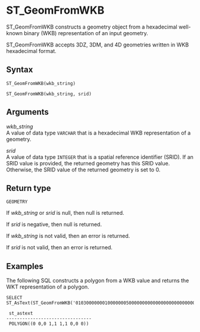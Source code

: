 # ST\_GeomFromWKB<a name="ST_GeomFromWKB-function"></a>

ST\_GeomFromWKB constructs a geometry object from a hexadecimal well\-known binary \(WKB\) representation of an input geometry\. 

ST\_GeomFromWKB accepts 3DZ, 3DM, and 4D geometries written in WKB hexadecimal format\.

## Syntax<a name="ST_GeomFromWKB-function-syntax"></a>

```
ST_GeomFromWKB(wkb_string)
```

```
ST_GeomFromWKB(wkb_string, srid)
```

## Arguments<a name="ST_GeomFromWKB-function-arguments"></a>

 *wkb\_string*   
A value of data type `VARCHAR` that is a hexadecimal WKB representation of a geometry\.

 *srid*   
A value of data type `INTEGER` that is a spatial reference identifier \(SRID\)\. If an SRID value is provided, the returned geometry has this SRID value\. Otherwise, the SRID value of the returned geometry is set to 0\.

## Return type<a name="ST_GeomFromWKB-function-return"></a>

`GEOMETRY`

If *wkb\_string* or *srid* is null, then null is returned\. 

If *srid* is negative, then null is returned\. 

If *wkb\_string* is not valid, then an error is returned\. 

If *srid* is not valid, then an error is returned\. 

## Examples<a name="ST_GeomFromWKB-function-examples"></a>

The following SQL constructs a polygon from a WKB value and returns the WKT representation of a polygon\. 

```
SELECT ST_AsText(ST_GeomFromWKB('01030000000100000005000000000000000000000000000000000000000000000000000000000000000000F03F000000000000F03F000000000000F03F000000000000F03F000000000000000000000000000000000000000000000000'));            
```

```
 st_astext
--------------------------------
 POLYGON((0 0,0 1,1 1,1 0,0 0))
```